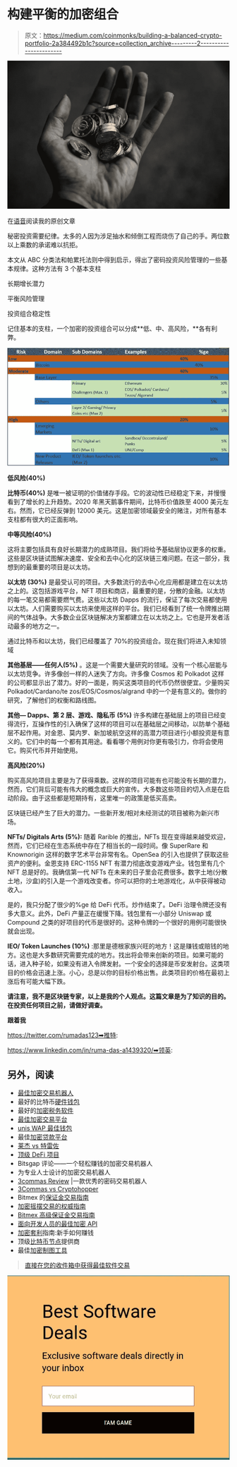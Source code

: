 # 构建平衡的加密组合

> 原文：<https://medium.com/coinmonks/building-a-balanced-crypto-portfolio-2a384492b1c?source=collection_archive---------2----------------------->

![](img/10acb766d563341424dcd624414208b9.png)

在[语音](https://app.voice.com/post/@tulip/cryptowriter-building-a-balanced-crypto-portfolio-1603293092-1)阅读我的原创文章

秘密投资需要纪律。太多的人因为涉足抽水和倾倒工程而烧伤了自己的手。两位数以上乘数的承诺难以抗拒。

本文从 ABC 分类法和帕累托法则中得到启示，得出了密码投资风险管理的一些基本规律。这种方法有 3 个基本支柱

长期增长潜力

平衡风险管理

投资组合稳定性

记住基本的支柱，一个加密的投资组合可以分成**低、中、高风险，**各有利弊。

![](img/af16330e0746e7499b0f1645215411f2.png)

**低风险(40%)**

**比特币(40%)** 是唯一被证明的价值储存手段。它的波动性已经稳定下来，并慢慢看到了增长的上升趋势。2020 年黑天鹅事件期间，比特币价值跌至 4000 美元左右。然而，它已经反弹到 12000 美元。这是加密领域最安全的赌注，对所有基本支柱都有很大的正面影响。

**中等风险(40%)**

这将主要包括具有良好长期潜力的成熟项目。我们将给予基础层协议更多的权重。这些是区块链试图解决速度、安全和去中心化的区块链三难问题。在这一部分，我想到的最重要的项目是以太坊。

**以太坊** **(30%)** 是最受认可的项目。大多数流行的去中心化应用都是建立在以太坊之上的。这包括游戏平台，NFT 项目和商店，最重要的是，分散的金融。以太坊的每一笔交易都需要燃气费。这些以太坊 Dapps 的流行，保证了每次交易都使用以太坊。人们需要购买以太坊来使用这样的平台。我们已经看到了统一令牌推出期间的气体战争。大多数企业区块链解决方案都建立在以太坊之上。它也是开发者活动最多的地方之一。

通过比特币和以太坊，我们已经覆盖了 70%的投资组合。现在我们将进入未知领域

**其他基层——任何人(5%)** 。这是一个需要大量研究的领域。没有一个核心层能与以太坊竞争。许多像创一样的人迷失了方向。许多像 Cosmos 和 Polkadot 这样的公司都显示出了潜力。好的一面是，购买这类项目的代币仍然很便宜。少量购买 Polkadot/Cardano/te zos/EOS/Cosmos/algrand 中的一个是有意义的。做你的研究，了解他们的权衡和路线图。

**其他— Dapps、第 2 层、游戏、隐私币** **(5%)** 许多构建在基础层上的项目已经变得流行，互操作性的引入确保了这样的项目可以在基础层之间移动，以防单个基础层不起作用。对金恩、莫内罗、新加坡航空这样的高潜力项目进行小额投资是有意义的。它们中的每一个都有其用途。看看哪个用例对你更有吸引力，你将会使用它。购买代币并开始使用。

**高风险(20%)**

购买高风险项目主要是为了获得乘数。这样的项目可能有也可能没有长期的潜力，然而，它们背后可能有伟大的概念或巨大的宣传。大多数这些项目的切入点是在启动阶段。由于这些都是短期持有，这里唯一的政策是低买高卖。

区块链已经产生了巨大的潜力。一些新开发/相对未经测试的项目被称为新兴市场。

**NFTs/ Digitals Arts (5%):** 随着 Rarible 的推出，NFTs 现在变得越来越受欢迎，然而，它们已经在生态系统中存在了相当长的一段时间。像 SuperRare 和 Knownorigin 这样的数字艺术平台非常有名。OpenSea 的引入也提供了获取这些资产的便利。金恩支持 ERC-1155 NFT 有潜力彻底改变游戏产业。钱包里有几个 NFT 总是好的。我确信第一代 NFTs 在未来的日子里会花费很多。数字土地(分散土地，沙盒)的引入是一个游戏改变者。你可以把你的土地游戏化，从中获得被动收入。

是的，我只分配了很少的%ge 给 DeFi 代币。炒作结束了。DeFi 治理令牌还没有多大意义。此外，DeFi 产量正在缓慢下降。钱包里有一小部分 Uniswap 或 Compound 之类的好项目的代币是很好的。这种令牌的一个很好的用例可能很快就会出现。

**IEO/ Token Launches (10%)** :那里是德根家族兴旺的地方！这是赚钱或赔钱的地方。这也是大多数研究需要完成的地方。找出将会带来创新的项目。如果可能的话，进入种子轮，如果没有进入令牌发射。一个安全的选择是币安发射台。这类项目的价格会迅速上涨。小心，总是以你的目标价格出售。此类项目的价格在最初上涨后有可能大幅下跌。

**请注意，我不是区块链专家，以上是我的个人观点。这篇文章是为了知识的目的。在投资任何项目之前，请做好调查。**

**跟着我**

https://twitter.com/rumadas123➡推特:

https://www.linkedin.com/in/ruma-das-a1439320/➡领英:

## 另外，阅读

*   [最佳加密交易机器人](/coinmonks/whats-the-best-crypto-trading-bot-in-2020-top-8-bitcoin-trading-bot-c16adeb13317)
*   最好的比特币[硬件钱包](/coinmonks/the-best-cryptocurrency-hardware-wallets-of-2020-e28b1c124069?source=friends_link&sk=324dd9ff8556ab578d71e7ad7658ad7c)
*   最好的[加密税务软件](/coinmonks/best-crypto-tax-tool-for-my-money-72d4b430816b)
*   [最佳加密交易平台](/coinmonks/the-best-crypto-trading-platforms-in-2020-the-definitive-guide-updated-c72f8b874555)
*   [unis WAP 最佳钱包](/coinmonks/best-wallets-to-use-uniswap-e91a6385d9e8)
*   最佳[加密贷款平台](/coinmonks/top-5-crypto-lending-platforms-in-2020-that-you-need-to-know-a1b675cec3fa)
*   [莱杰 vs 特雷佐](/coinmonks/ledger-vs-trezor-best-hardware-wallet-to-secure-cryptocurrency-22c7a3fd391e)
*   [顶级 DeFi 项目](/coinmonks/defi-future-10-promising-projects-in-the-defi-world-ff2b697ab006)
*   Bitsgap 评论——一个轻松赚钱的加密交易机器人
*   为专业人士设计的加密交易机器人
*   [3commas Review](https://blog.coincodecap.com/3commas-review-an-excellent-crypto-trading-bot) |一款优秀的密码交易机器人
*   [3Commas vs Cryptohopper](/coinmonks/cryptohopper-vs-3commas-vs-shrimpy-a2c16095b8fe)
*   Bitmex 的[保证金交易指南](/coinmonks/the-idiots-guide-to-margin-trading-on-bitmex-dbbd7742c6fc?source=friends_link&sk=7bfa99d2a181142510c8442c8ddb0786)
*   [加密摇摆交易的权威指南](/coinmonks/the-definitive-guide-to-crypto-swing-trading-7e4af6496d4d?source=friends_link&sk=70448050bd9323b42f63bfc0bb1e60d1)
*   [Bitmex 高级保证金交易指南](/coinmonks/bitmex-advanced-margin-trading-guide-2270c195ce25?source=friends_link&sk=1d986cca731f5084b9a2db4a4bc4a7ad)
*   [面向开发人员的最佳加密 API](/coinmonks/best-crypto-apis-for-developers-5efe3a597a9f)
*   [加密套利](/coinmonks/crypto-arbitrage-guide-how-to-make-money-as-a-beginner-62bfe5c868f6)指南:新手如何赚钱
*   顶级[比特币节点](https://blog.coincodecap.com/bitcoin-node-solutions)提供商
*   最佳[加密制图工具](/coinmonks/what-are-the-best-charting-platforms-for-cryptocurrency-trading-85aade584d80)

> [直接在您的收件箱中获得最佳软件交易](https://coincodecap.com?utm_source=coinmonks)

[![](img/160ce73bd06d46c2250251e7d5969f9d.png)](https://coincodecap.com?utm_source=coinmonks)